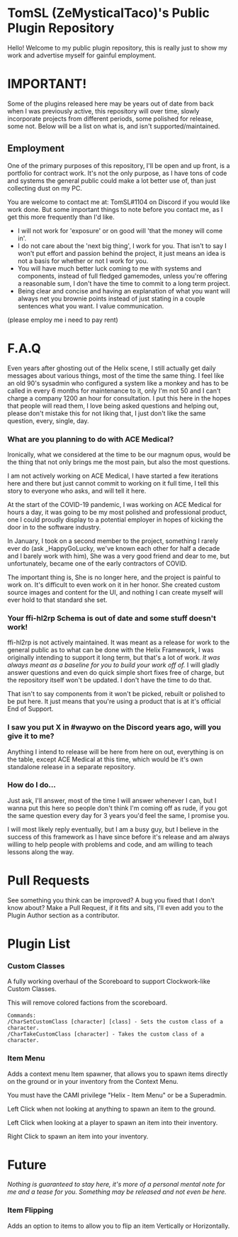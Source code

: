 # TomSL (ZeMysticalTaco)'s Public Plugin Repository
Hello! Welcome to my public plugin repository, this is really just to show my work and advertise myself for gainful employment.

# IMPORTANT!
Some of the plugins released here may be years out of date from back when I was previously active, this repository will over time, slowly incorporate projects from different periods, some polished for release, some not. Below will be a list on what is, and isn't supported/maintained.

## Employment
One of the primary purposes of this repository, I'll be open and up front, is a portfolio for contract work. It's not the only purpose, as I have tons of code and systems the general public could make a lot better use of, than just collecting dust on my PC.

You are welcome to contact me at: TomSL#1104 on Discord if you would like work done. But some important things to note before you contact me, as I get this more frequently than I'd like.

- I will not work for 'exposure' or on good will 'that the money will come in'.
- I do not care about the 'next big thing', I work for you. That isn't to say I won't put effort and passion behind the project, it just means an idea is not a basis for whether or not I work for you.
- You will have much better luck coming to me with systems and components, instead of full fledged gamemodes, unless you're offering a reasonable sum, I don't have the time to commit to a long term project.
- Being clear and concise and having an explanation of what you want will always net you brownie points instead of just stating in a couple sentences what you want. I value communication.

(please employ me i need to pay rent)
# F.A.Q
Even years after ghosting out of the Helix scene, I still actually get daily messages about various things, most of the time the same thing. I feel like an old 90's sysadmin who configured a system like a monkey and has to be called in every 6 months for maintenance to it, only I'm not 50 and I can't charge a company 1200 an hour for consultation. I put this here in the hopes that people will read them, I love being asked questions and helping out, please don't mistake this for not liking that, I just don't like the same question, every, single, day.

### What are you planning to do with ACE Medical?
Ironically, what we considered at  the time to be our magnum opus, would be the thing that not only brings me the most pain, but also the most questions.

I am not actively working on ACE Medical, I have started a few iterations here and there but just cannot commit to working on it full time, I tell this story to everyone who asks, and will tell it here.

At the start of the COVID-19 pandemic, I was working on ACE Medical for hours a day, it was going to be my most polished and professional product, one I could proudly display to a potential employer in hopes of kicking the door in to the software industry.

In January, I took on a second member to the project, something I rarely ever do (ask _HappyGoLucky, we've known each other for half a decade and I barely work with him), She was a very good friend and dear to me, but unfortunately, became one of the early contractors of COVID.

The important thing is, She is no longer here, and the project is painful to work on. It's difficult to even work on it in her honor. She created custom source images and content for the UI, and nothing I can create myself will ever hold to that standard she set.

### Your ffi-hl2rp Schema is out of date and some stuff doesn't work!
ffi-hl2rp is not actively maintained. It was meant as a release for work to the general public as to what can be done with the Helix Framework, I was originally intending to support it long term, but that's a lot of work.
*It was always meant as a baseline for you to build your work off of.* I will gladly answer questions and even do quick simple short fixes free of charge, but the repository itself won't be updated. I don't have the time to do that.

That isn't to say components from it won't be picked, rebuilt or polished to be put here. It just means that you're using a product that is at it's official End of Support.

### I saw you put X in #waywo on the Discord years ago, will you give it to me?
Anything I intend to release will be here from here on out, everything is on the table, except ACE Medical at this time, which would be it's own standalone release in a separate repository.

### How do I do...
Just ask, I'll answer, most of the time I will answer whenever I can, but I wanna put this here so people don't think I'm coming off as rude, if you got the same question every day for 3 years you'd feel the same, I promise you. 

I will most likely reply eventually, but I am a busy guy, but I believe in the success of this framework as I have since before it's release and am always willing to help people with problems and code, and am willing to teach lessons along the way.

# Pull Requests
See something you think can be improved? A bug you fixed that I don't know about? Make a Pull Request, if it fits and sits, I'll even add you to the Plugin Author section as a contributor.


# Plugin List

### Custom Classes
A fully working overhaul of the Scoreboard to support Clockwork-like Custom Classes. 

This will remove colored factions from the scoreboard.
```
Commands:
/CharSetCustomClass [character] [class] - Sets the custom class of a character.
/CharTakeCustomClass [character] - Takes the custom class of a character.
```

### Item Menu
Adds a context menu Item spawner, that allows you to spawn items directly on the ground or in your inventory from the Context Menu.

You must have the CAMI privilege "Helix - Item Menu" or be a Superadmin.

Left Click when not looking at anything to spawn an item to the ground.

Left Click when looking at a player to spawn an item into their inventory.

Right Click to spawn an item into your inventory.

# Future
*Nothing is guaranteed to stay here, it's more of a personal mental note for me and a tease for you. Something may be released and not even be here.*

### Item Flipping
Adds an option to items to allow you to flip an item Vertically or Horizontally.


